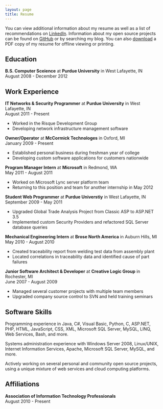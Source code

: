 ```yaml
---
layout: page
title: Resume
---
```


You can view additional information about my resume as well as a list of recommendations on <a href="http://www.linkedin.com/in/mbmccorm" target="_blank">LinkedIn</a>. Information about my open source projects can be found on <a href="http://github.com/mbmccormick" target="_blank">GitHub</a> or by searching my blog. You can also <a href="matt_mccormick.pdf">download</a> a PDF copy of my resume for offline viewing or printing.


## Education

**B.S. Computer Sceience** at **Purdue University** in West Lafayette, IN  
August 2008 - December 2012


## Work Experience

**IT Networks &amp; Security Programmer** at **Purdue University** in West Lafayette, IN  
August 2011 - Present

*   Worked in the Risque Development Group
*   Developing network infrastructure management software


**Owner/Operator** at **McCormick Technologes** in Oxford, MI  
January 2009 - Present

*   Established personal business during freshman year of college  
*   Developing custom software applications for customers nationwide


**Program Manager Intern** at **Microsoft** in Redmond, WA  
May 2011 - August 2011

*   Worked on Microsoft Lync server platform team
*   Returning to this position and team for another internship in May 2012


**Student Web Programmer** at **Purdue Universtiy** in West Lafayette, IN  
September 2009 - May 2011

*   Upgraded Global Trade Analysis Project from Classic ASP to ASP.NET 3.5
*   Implemented custom Security Providers and refactored SQL Server database queries


**Mechanical Engineering Intern** at **Brose North America** in Auburn Hills, MI  
May 2010 - August 2010

*   Created traceability report from welding test data from assembly plant
*   Located correlations in traceability data and identified cause of part failures


**Junior Software Architect &amp; Developer** at **Creative Logic Group** in Rochester, MI  
June 2007 - August 2009

*   Managed several customer projects with multiple team members
*   Upgraded company source control to SVN and held training seminars


## Software Skills

Programming experience in Java, C#, Visual Basic, Python, C, ASP.NET, PHP, HTML, JavaScript, CSS, XML, Microsoft SQL Server, MySQL, LINQ, Web Services, Bash, and more.

Systems administration experience with Windows Server 2008, Linux/UNIX, Internet Information Services, 
Apache, Microsoft SQL Server, MySQL, and more.

Actively working on several personal and community open source projects, using a unique mixture of web services and cloud computing platforms.


## Affiliations

**Association of Information Technology Professionals**  
August 2010 - Present
